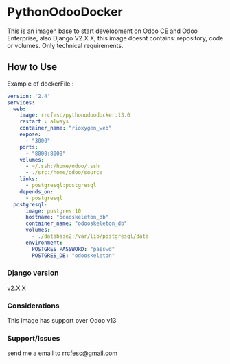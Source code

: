 # PythonOdooDocker

This is an imagen base to start development on Odoo CE and Odoo Enterprise, also Django V2.X.X, this image doesnt contains: repository, code or volumes. Only technical requirements.

## How to Use

Example of dockerFile :

```yml
version: '2.4'
services:
  web:
    image: rrcfesc/pythonodoodocker:13.0
    restart : always
    container_name: "rioxygen_web"
    expose:
      - "3000"
    ports:
      - "8000:8000"
    volumes:
      - ~/.ssh:/home/odoo/.ssh
      - ./src:/home/odoo/source
    links:
      - postgresql:postgresql
    depends_on:
      - postgresql
  postgresql:
      image: postgres:10
      hostname: "odooskeleton_db"
      container_name: "odooskeleton_db"
      volumes:
        - ./database2:/var/lib/postgresql/data
      environment:
        POSTGRES_PASSWORD: "passwd"
        POSTGRES_DB: "odooskeleton"
```

### Django version

v2.X.X

### Considerations

This image has support over Odoo v13

### Support/Issues

send me a email to <rrcfesc@gmail.com>
